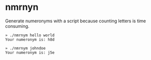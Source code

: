 nmrnyn
===
Generate numeronyms with a script because counting letters is time consuming.


```
» ./nmrnym hello world
Your numeronym is: h8d

» ./nmrnym johndoe
Your numeronym is: j5e
```
